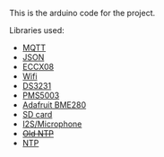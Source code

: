 This is the arduino code for the project.

Libraries used:
- [MQTT](https://www.arduino.cc/reference/en/libraries/arduinomqttclient/)
- [JSON](https://www.arduino.cc/reference/en/libraries/arduino_json/)
- [ECCX08](https://www.arduino.cc/reference/en/libraries/arduinoeccx08/)
- [Wifi](https://www.arduino.cc/reference/en/libraries/wifinina/)
- [DS3231](https://www.arduino.cc/reference/en/libraries/ds3231/)
- [PMS5003](https://www.arduino.cc/reference/en/libraries/pms-library/)
- [Adafruit BME280](https://www.arduino.cc/reference/en/libraries/adafruit-bme280-library/)
- [SD card](https://www.arduino.cc/reference/en/libraries/sd/)
- [I2S/Microphone](https://docs.arduino.cc/learn/built-in-libraries/i2s)
- [~~Old NTP~~](https://www.arduino.cc/reference/en/libraries/ntpclient/)
- [NTP](https://github.com/arduino-libraries/WiFiNINA/blob/master/examples/WiFiUdpNtpClient/WiFiUdpNtpClient.ino)
